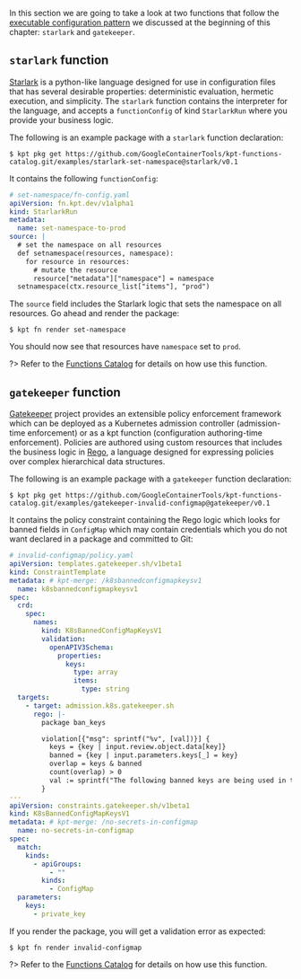 In this section we are going to take a look at two functions that follow the
[executable configuration pattern] we discussed at the beginning of this
chapter: `starlark` and `gatekeeper`.

## `starlark` function

[Starlark] is a python-like language designed for use in configuration files
that has several desirable properties: deterministic evaluation, hermetic
execution, and simplicity. The `starlark` function contains the interpreter for
the language, and accepts a `functionConfig` of kind `StarlarkRun` where you
provide your business logic.

The following is an example package with a `starlark` function declaration:

```shell
$ kpt pkg get https://github.com/GoogleContainerTools/kpt-functions-catalog.git/examples/starlark-set-namespace@starlark/v0.1
```

It contains the following `functionConfig`:

```yaml
# set-namespace/fn-config.yaml
apiVersion: fn.kpt.dev/v1alpha1
kind: StarlarkRun
metadata:
  name: set-namespace-to-prod
source: |
  # set the namespace on all resources
  def setnamespace(resources, namespace):
    for resource in resources:
      # mutate the resource
      resource["metadata"]["namespace"] = namespace
  setnamespace(ctx.resource_list["items"], "prod")
```

The `source` field includes the Starlark logic that sets the namespace on all
resources. Go ahead and render the package:

```shell
$ kpt fn render set-namespace
```

You should now see that resources have `namespace` set to `prod`.

?> Refer to the [Functions Catalog](https://catalog.kpt.dev/starlark/v0.1/) for
details on how use this function.

## `gatekeeper` function

[Gatekeeper] project provides an extensible policy enforcement framework which
can be deployed as a Kubernetes admission controller (admission-time
enforcement) or as a kpt function (configuration authoring-time enforcement).
Policies are authored using custom resources that includes the business logic in
[Rego], a language designed for expressing policies over complex hierarchical
data structures.

The following is an example package with a `gatekeeper` function declaration:

```shell
$ kpt pkg get https://github.com/GoogleContainerTools/kpt-functions-catalog.git/examples/gatekeeper-invalid-configmap@gatekeeper/v0.1
```

It contains the policy constraint containing the Rego logic which looks for
banned fields in `ConfigMap` which may contain credentials which you do not want
declared in a package and committed to Git:

```yaml
# invalid-configmap/policy.yaml
apiVersion: templates.gatekeeper.sh/v1beta1
kind: ConstraintTemplate
metadata: # kpt-merge: /k8sbannedconfigmapkeysv1
  name: k8sbannedconfigmapkeysv1
spec:
  crd:
    spec:
      names:
        kind: K8sBannedConfigMapKeysV1
        validation:
          openAPIV3Schema:
            properties:
              keys:
                type: array
                items:
                  type: string
  targets:
    - target: admission.k8s.gatekeeper.sh
      rego: |-
        package ban_keys

        violation[{"msg": sprintf("%v", [val])}] {
          keys = {key | input.review.object.data[key]}
          banned = {key | input.parameters.keys[_] = key}
          overlap = keys & banned
          count(overlap) > 0
          val := sprintf("The following banned keys are being used in the ConfigMap: %v", [overlap])
        }
---
apiVersion: constraints.gatekeeper.sh/v1beta1
kind: K8sBannedConfigMapKeysV1
metadata: # kpt-merge: /no-secrets-in-configmap
  name: no-secrets-in-configmap
spec:
  match:
    kinds:
      - apiGroups:
          - ""
        kinds:
          - ConfigMap
  parameters:
    keys:
      - private_key
```

If you render the package, you will get a validation error as expected:

```shell
$ kpt fn render invalid-configmap
```

?> Refer to the
[Functions Catalog](https://catalog.kpt.dev/gatekeeper/v0.1/) for
details on how use this function.

[executable configuration pattern]:
  /book/05-developing-functions/?id=executable-configuration
[starlark]: https://github.com/bazelbuild/starlark#starlark
[gatekeeper]: https://github.com/open-policy-agent/gatekeeper#gatekeeper
[rego]: https://www.openpolicyagent.org/docs/latest/#rego
